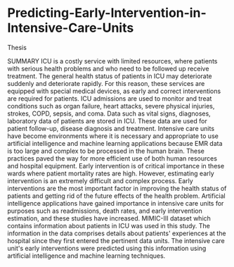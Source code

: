# Predicting-Early-Intervention-in-Intensive-Care-Units
Thesis

SUMMARY
ICU is a costly service with limited resources, where patients with serious health problems and who need to be followed up receive treatment. The general health status of patients in ICU may deteriorate suddenly and deteriorate rapidly. For this reason, these services are equipped with special medical devices, as early and correct interventions are required for patients.
ICU admissions are used to monitor and treat conditions such as organ failure, heart attacks, severe physical injuries, strokes, COPD, sepsis, and coma. 
Data such as vital signs, diagnoses, laboratory data of patients are stored in ICU. These data are used for patient follow-up, disease diagnosis and treatment. Intensive care units have become environments where it is necessary and appropriate to use artificial intelligence and machine learning applications because EMR data is too large and complex to be processed in the human brain. These practices paved the way for more efficient use of both human resources and hospital equipment.
Early intervention is of critical importance in these wards where patient mortality rates are high. However, estimating early intervention is an extremely difficult and complex process. Early interventions are the most important factor in improving the health status of patients and getting rid of the future effects of the health problem.
Artificial intelligence applications have gained importance in intensive care units for purposes such as readmissions, death rates, and early intervention estimation, and these studies have increased.
MIMIC-III dataset which contains information about patients in ICU was used in this study. The information in the data comprises details about patients' experiences at the hospital since they first entered the pertinent data units. The intensive care unit's early interventions were predicted using this information using artificial intelligence and machine learning techniques.

